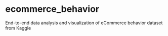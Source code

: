 # ecommerce_behavior
End-to-end data analysis and visualization of eCommerce behavior dataset from Kaggle
